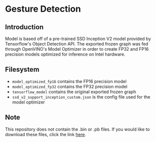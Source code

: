 # Gesture Detection

## Introduction
Model is based off of a pre-trained SSD Inception V2 model provided by Tensorflow's Object Detection API. The exported frozen graph was fed through OpenVINO's Model Optimizer in order to create FP32 and FP16 precision models optimized for inference on Intel hardware.

## Filesystem
- `model_optimized_fp16` contains the FP16 precision model
- `model_optimized_fp32` contains the FP32 precision model
- `tensorflow_model` contains the original exported frozen graph
- `ssd_v2_support_inception_custom.json` is the config file used for the model optimizer

## Note
This repository does not contain the .bin or .pb files. If you would like to download these files, click the link [here](https://drive.google.com/open?id=1Dr9y1WA5do_TulqFgVrImRJe6rRsd6AX).
